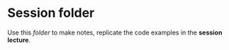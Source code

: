 # Session folder

Use this *folder* to make notes, replicate the code examples in the **session lecture**.